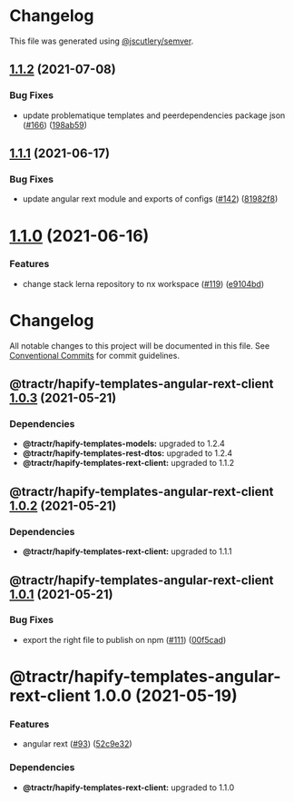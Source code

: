 # Changelog

This file was generated using
[@jscutlery/semver](https://github.com/jscutlery/semver).

## [1.1.2](https://github.com/tractr/stack/compare/hapify-templates-angular-rext-client-1.1.1...hapify-templates-angular-rext-client-1.1.2) (2021-07-08)

### Bug Fixes

- update problematique templates and peerdependencies package json
  ([#166](https://github.com/tractr/stack/issues/166))
  ([198ab59](https://github.com/tractr/stack/commit/198ab592bd7e73640b583ca38c61f88e4db432f6))

## [1.1.1](https://github.com/tractr/stack/compare/hapify-templates-angular-rext-client-1.1.0...hapify-templates-angular-rext-client-1.1.1) (2021-06-17)

### Bug Fixes

- update angular rext module and exports of configs
  ([#142](https://github.com/tractr/stack/issues/142))
  ([81982f8](https://github.com/tractr/stack/commit/81982f8c9b036406c5112820c7ccae08d2259667))

# [1.1.0](https://github.com/tractr/stack/compare/hapify-templates-angular-rext-client-1.0.3...hapify-templates-angular-rext-client-1.1.0) (2021-06-16)

### Features

- change stack lerna repository to nx workspace
  ([#119](https://github.com/tractr/stack/issues/119))
  ([e9104bd](https://github.com/tractr/stack/commit/e9104bde081619c0f3752bb9d129e19d1d6bda5d))

# Changelog

All notable changes to this project will be documented in this file. See
[Conventional Commits](https://conventionalcommits.org) for commit guidelines.

## @tractr/hapify-templates-angular-rext-client [1.0.3](https://github.com/tractr/stack/compare/@tractr/hapify-templates-angular-rext-client@1.0.2...@tractr/hapify-templates-angular-rext-client@1.0.3) (2021-05-21)

### Dependencies

- **@tractr/hapify-templates-models:** upgraded to 1.2.4
- **@tractr/hapify-templates-rest-dtos:** upgraded to 1.2.4
- **@tractr/hapify-templates-rext-client:** upgraded to 1.1.2

## @tractr/hapify-templates-angular-rext-client [1.0.2](https://github.com/tractr/stack/compare/@tractr/hapify-templates-angular-rext-client@1.0.1...@tractr/hapify-templates-angular-rext-client@1.0.2) (2021-05-21)

### Dependencies

- **@tractr/hapify-templates-rext-client:** upgraded to 1.1.1

## @tractr/hapify-templates-angular-rext-client [1.0.1](https://github.com/tractr/stack/compare/@tractr/hapify-templates-angular-rext-client@1.0.0...@tractr/hapify-templates-angular-rext-client@1.0.1) (2021-05-21)

### Bug Fixes

- export the right file to publish on npm
  ([#111](https://github.com/tractr/stack/issues/111))
  ([00f5cad](https://github.com/tractr/stack/commit/00f5cad1f26f70fc9bbd8c2287e3b6008536ba8b))

# @tractr/hapify-templates-angular-rext-client 1.0.0 (2021-05-19)

### Features

- angular rext ([#93](https://github.com/tractr/stack/issues/93))
  ([52c9e32](https://github.com/tractr/stack/commit/52c9e32758f62fb7b2fa2f5c20795bfba2a4ea0f))

### Dependencies

- **@tractr/hapify-templates-rext-client:** upgraded to 1.1.0
